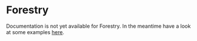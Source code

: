 # Forestry

Documentation is not yet available for Forestry.
In the meantime have a look at some examples [here](https://github.com/CleanroomMC/GroovyScript/blob/master/examples/postInit/custom/forestry.groovy).
